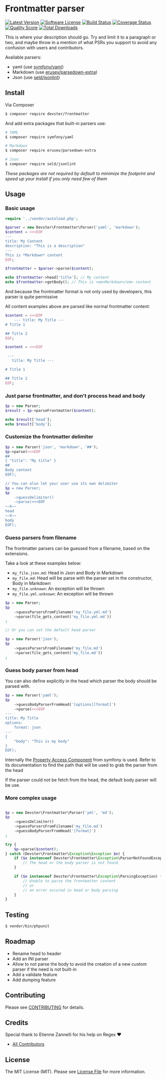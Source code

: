 # Frontmatter parser

[![Latest Version](https://img.shields.io/github/release/devster/frontmatter.svg?style=flat-square)](https://github.com/devster/frontmatter/releases)
[![Software License](https://img.shields.io/badge/license-MIT-brightgreen.svg?style=flat-square)](LICENSE.md)
[![Build Status](https://img.shields.io/travis/devster/frontmatter/master.svg?style=flat-square)](https://travis-ci.org/devster/frontmatter)
[![Coverage Status](https://img.shields.io/scrutinizer/coverage/g/devster/frontmatter.svg?style=flat-square)](https://scrutinizer-ci.com/g/devster/frontmatter/code-structure)
[![Quality Score](https://img.shields.io/scrutinizer/g/devster/frontmatter.svg?style=flat-square)](https://scrutinizer-ci.com/g/devster/frontmatter)
[![Total Downloads](https://img.shields.io/packagist/dt/devster/frontmatter.svg?style=flat-square)](https://packagist.org/packages/devster/frontmatter)

This is where your description should go. Try and limit it to a paragraph or two, and maybe throw in a mention of what
PSRs you support to avoid any confusion with users and contributors.

Available parsers:

 * yaml (use [symfony/yaml](https://github.com/symfony/Yaml))
 * Markdown (use [erusev/parsedown-extra](https://github.com/erusev/parsedown-extra))
 * Json (use [seld/jsonlint](https://github.com/seld/jsonlint))

## Install

Via Composer

``` bash
$ composer require devster/frontmatter
```

And add extra packages that built-in parsers use:

```bash
# YAML
$ composer require symfony/yaml

# Markdown
$ composer require erusev/parsedown-extra

# Json
$ composer require seld/jsonlint
```

*These packages are not required by default to minimize the footprint and speed up your install if you only need few of them*

## Usage

### Basic usage

``` php
require '../vendor/autoload.php';

$parser = new Devster\Frontmatter\Parser('yaml', 'markdown');
$content = <<<EOF
---
title: My Content
description: "This is a description"
---
This is *Markdown* content
EOF;

$frontmatter = $parser->parse($content);

echo $frontmatter->head['title']; // My content
echo $frontmatter->getBody(); // This is <em>Markdown</em> content
```

And because the frontmatter format is not only used by developers, this parser is quite permissive

All content examples above are parsed like normal frontmatter content:

```php
$content = <<<EOF
    --- title: My Title ---
# Title 1

## Title 2
EOF;

$content = <<<EOF

 ---
   title: My Title ---

# Title 1

## Title 2
EOF;

```

### Just parse frontmatter, and don't process head and body

```php
$p = new Parser;
$result = $p->parseFrontmatter($content);

echo $result['head'];
echo $result['body'];
```

### Customize the frontmatter delimiter

```php
$p = new Parser('json', 'markdown', '##');
$p->parse(<<<EOF
##
{ "title": "My title" }
##
Body content
EOF);

// You can also let your user use its own delimiter
$p = new Parser;
$p
    ->guessDelimiter()
    ->parse(<<<EOF
~~X~~
head
~~X~~
body
EOF);
```

### Guess parsers from filename

The frontmatter parsers can be guessed from a filename, based on the extensions.

Take a look at these examples below:

* `my_file.json.md`: Head in Json and Body in Markdown
* `my_file.md`: Head will be parse with the parser set in the constructor, Body in Markdown
* `my_file.unknown`: An exception will be thrown
* `my_file.yml.unknown`: An exception will be thrown

```php
$p = new Parser;
$p
    ->guessParsersFromFilename('my_file.yml.md')
    ->parse(file_gets_content('my_file.yml.md'))
;

// Or you can set the default head parser

$p = new Parser('json');
$p
    ->guessParsersFromFilename('my_file.md')
    ->parse(file_gets_content('my_file.md'))
;
```

### Guess body parser from head

You can also define explicitly in the head which parser the body should be parsed with.

```php
$p = new Parser('yaml');
$p
    ->guessBodyParserFromHead('[options][format]')
    ->parse(<<<EOF
---
title: My Title
options:
    format: json
---
{
    "body": "This is my body"
}
EOF);
```

Internally the [Property Access Component](http://symfony.com/doc/current/components/property_access/introduction.html) from symfony is used. Refer to its documentation to find the path that will be used to grab the parser from the head

If the parser could not be fetch from the head, the default body parser will be use.

### More complex usage

```php

$p = new Devster\Frontmatter\Parser('yml', 'md');
$p
    ->guessDelimiter()
    ->guessParsersFromFilename('my_file.md')
    ->guessBodyParserFromHead('[format]')
;

try {
    $p->parse($content);
} catch (Devster\Frontmatter\Exception\Exception $e) {
    if ($e instanceof Devster\Frontmatter\Exception\ParserNotFoundException) {
        // The head or the body parser is not found
    }

    if ($e instanceof Devster\Frontmatter\Exception\ParsingException) {
        // Unable to parse the frontmatter content
        // or
        // an error occured in head or body parsing
    }
}
```

## Testing

``` bash
$ vendor/bin/phpunit
```

## Roadmap

 * Rename head to header
 * Add an INI parser
 * Allow to not parse the body to avoid the creation of a new custom parser if the need is not built-in
 * Add a validate feature
 * Add dumping feature

## Contributing

Please see [CONTRIBUTING](CONTRIBUTING.md) for details.

## Credits

Special thank to Etienne Zannelli for his help on Regex ❤

- [All Contributors](../../contributors)

## License

The MIT License (MIT). Please see [License File](LICENSE) for more information.
